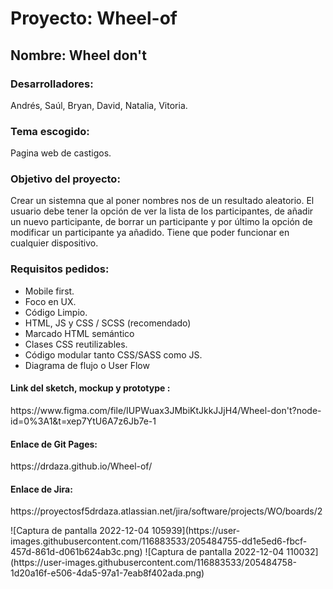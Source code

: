 # Proyecto: Wheel-of
<h2>Nombre: Wheel don't </h2>
<h3>Desarrolladores:</h3>
<p>Andrés, Saúl, Bryan, David, Natalia, Vitoria.</p>
<h3>Tema escogido:</h3>
<p>Pagina web de castigos.</p>
<h3>Objetivo del proyecto:</h3>
<p>Crear un sistemna que al poner nombres nos de un resultado aleatorio. El usuario debe tener la opción de ver la lista de los participantes, de añadir un nuevo participante, de borrar un participante y por último la opción de modificar un participante ya añadido. Tiene que poder funcionar en cualquier dispositivo. </p>
<h3>Requisitos pedidos:</h3>
<ul>
<li>Mobile first.</li>
<li>Foco en UX.</li>
<li>Código Limpio.</li></li>
<li>HTML, JS y CSS / SCSS (recomendado)</li>
<li>Marcado HTML semántico</li>
<li>Clases CSS reutilizables.</li>
<li>Código modular tanto CSS/SASS como JS.</li>
<li>Diagrama de flujo o User Flow</li>
</ul>

<h4>Link del sketch, mockup y prototype :</h4><p> https://www.figma.com/file/IUPWuax3JMbiKtJkkJJjH4/Wheel-don't?node-id=0%3A1&t=xep7YtU6A7z6Jb7e-1</p>
<h4>Enlace de Git Pages:</h4><p>https://drdaza.github.io/Wheel-of/</p>
<h4>Enlace de Jira:</h4><p>https://proyectosf5drdaza.atlassian.net/jira/software/projects/WO/boards/2</p>
![Captura de pantalla 2022-12-04 105939](https://user-images.githubusercontent.com/116883533/205484755-dd1e5ed6-fbcf-457d-861d-d061b624ab3c.png)
![Captura de pantalla 2022-12-04 110032](https://user-images.githubusercontent.com/116883533/205484758-1d20a16f-e506-4da5-97a1-7eab8f402ada.png)
